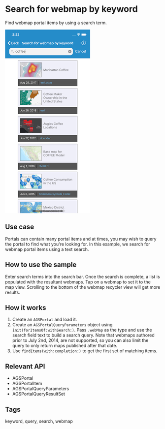 # Search for webmap by keyword

Find webmap portal items by using a search term.

![Search for Webmap by Keyword](search-for-webmap-by-keyword.png)

## Use case
Portals can contain many portal items and at times, you may wish to query the portal to find what you're looking for. In this example, we search for webmap portal items using a text search.

## How to use the sample

Enter search terms into the search bar. Once the search is complete, a list is populated with the resultant webmaps. Tap on a webmap to set it to the map view. Scrolling to the bottom of the webmap recycler view will get more results.

## How it works

1. Create an `AGSPortal` and load it.
2. Create an `AGSPortalQueryParameters` object using `init(forItemsOf:withSearch:)`. Pass `.webMap` as the type and use the search field text to build a search query. Note that webmaps authored prior to July 2nd, 2014, are not supported, so you can also limit the query to only return maps published after that date.
3. Use `findItems(with:completion:)` to get the first set of matching items.

## Relevant API
* AGSPortal
* AGSPortalItem
* AGSPortalQueryParameters
* AGSPortalQueryResultSet

## Tags
keyword, query, search, webmap
